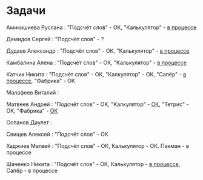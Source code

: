 # Задачи

Амикишиева Руслана : "Подсчёт слов" - OK, "Калькулятор" - [в процессе](java_task2_results/amikishieva_task2) 

Демидов Сергей : "Подсчёт слов" - ?

Дудаев Александр : "Подсчёт слов" - ОК, "Калькулятор" - [в процессе](java_task2_results/dudaev_task2)

Камбалина Алена : "Подсчёт слов" - ОК, "Калькулятор" - [в процессе](java_task2_results/kambalina_task2)

Катчик Никита : "Подсчёт слов" - ОК, "Калкулятор" - ОК, "Сапёр" - [в процессе](java_task3/katchik), "Фабрика" - ОК

Малафеев Виталий :

Матвеев Андрей : "Подсчёт слов" - OK, "Калкулятор" - [ОК](java_task2_results/matveev_task2), "Тетрис" - ОК, "Фабрика" - [ОК](java_task4/matveev)

Оспанов Даулет :

Свищев Алексей : "Подсчёт слов" - ОК

Хаджиев Матвей : "Подсчёт слов" - ОК, Калькулятор - ОК. Пакман - в процессе

Шаченко Никита : "Подсчёт слов" - ОК, Калькулятор - [в процессе](java_task2_results/shachenko_task2), Сапёр - в процессе

